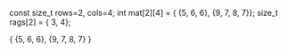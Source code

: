 const size_t rows=2, cols=4;
int mat[2][4] = {
  {5, 6, 6},
  {9, 7, 8, 7}};
size_t rags[2] = { 3, 4};

{
{5, 6, 6},
{9, 7, 8, 7}
}

